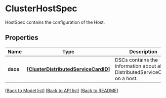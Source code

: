 # ClusterHostSpec

HostSpec contains the configuration of the Host.
## Properties
Name | Type | Description | Notes
------------ | ------------- | ------------- | -------------
**dscs** | [**[ClusterDistributedServiceCardID]**](ClusterDistributedServiceCardID.md) | DSCs contains the information about all DistributedServiceCards on a host. | [optional] 

[[Back to Model list]](../README.md#documentation-for-models) [[Back to API list]](../README.md#documentation-for-api-endpoints) [[Back to README]](../README.md)


